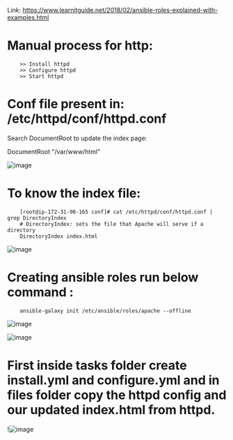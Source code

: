 Link: https://www.learnitguide.net/2018/02/ansible-roles-explained-with-examples.html
 
# Manual process for http:

        >> Install httpd 
        >> Configure httpd
        >> Start httpd 
  
 
  # Conf file present in: /etc/httpd/conf/httpd.conf
  
  Search DocumentRoot to update the index page:
  
  DocumentRoot "/var/www/html"

  ![image](https://user-images.githubusercontent.com/54719289/107888057-5f205580-6f30-11eb-94c8-7ee1432ae694.png)

  # To know the index file:
  
        [root@ip-172-31-90-165 conf]# cat /etc/httpd/conf/httpd.conf | grep DirectoryIndex
        # DirectoryIndex: sets the file that Apache will serve if a directory
        DirectoryIndex index.html
        
 ![image](https://user-images.githubusercontent.com/54719289/107889262-64cd6980-6f37-11eb-8ab8-11890fd3e247.png)


# Creating ansible roles run below command :
        ansible-galaxy init /etc/ansible/roles/apache --offline
        
![image](https://user-images.githubusercontent.com/54719289/107889390-40be5800-6f38-11eb-9a55-56a021c5c739.png)

![image](https://user-images.githubusercontent.com/54719289/107889449-add1ed80-6f38-11eb-9664-9540b3bb3b88.png)


# First inside tasks folder create install.yml and configure.yml and in files folder copy the httpd config and our updated index.html from httpd.

!![image](https://user-images.githubusercontent.com/54719289/107889930-e1fadd80-6f3b-11eb-8144-55557cbd906c.png)


